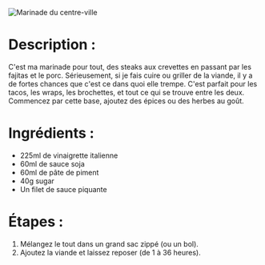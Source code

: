 ![Marinade du centre-ville](https://chowdown.io/images/downtown-marinade.jpg)

# Description :

C'est ma marinade pour tout, des steaks aux crevettes en passant par les fajitas et le porc. Sérieusement, si je fais cuire ou griller de la viande, il y a de fortes chances que c'est ce dans quoi elle trempe. C'est parfait pour les tacos, les wraps, les brochettes, et tout ce qui se trouve entre les deux. Commencez par cette base, ajoutez des épices ou des herbes au goût.

# Ingrédients :

* 225ml de vinaigrette italienne
* 60ml de sauce soja
* 60ml de pâte de piment
* 40g sugar
* Un filet de sauce piquante

# Étapes :

1. Mélangez le tout dans un grand sac zippé (ou un bol).
2. Ajoutez la viande et laissez reposer (de 1 à 36 heures).

